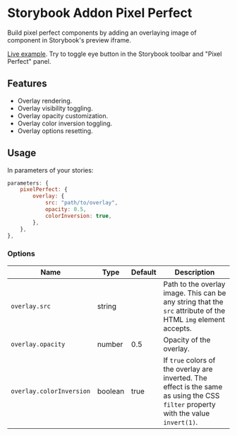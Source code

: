 # Storybook Addon Pixel Perfect

Build pixel perfect components by adding an overlaying image of component in Storybook's preview iframe.

[Live example](https://639313fc4b277f76b849dc95-mxzmajchdy.chromatic.com/). Try to toggle eye button in the Storybook toolbar and "Pixel Perfect" panel.

## Features

- Overlay rendering.
- Overlay visibility toggling.
- Overlay opacity customization.
- Overlay color inversion toggling.
- Overlay options resetting.

## Usage

In parameters of your stories:

```javascript
parameters: {
    pixelPerfect: {
        overlay: {
            src: "path/to/overlay",
            opacity: 0.5,
            colorInversion: true,
        },
    },
},
```

### Options

| Name                     | Type    | Default | Description                                                                                                                         |
|--------------------------|---------|---------|-------------------------------------------------------------------------------------------------------------------------------------|
| `overlay.src`            | string  |         | Path to the overlay image. This can be any string that the `src` attribute of the HTML `img` element accepts.                       |
| `overlay.opacity`        | number  | 0.5     | Opacity of the overlay.                                                                                                             |
| `overlay.colorInversion` | boolean | true    | If `true` colors of the overlay are inverted. The effect is the same as using the CSS `filter` property with the value `invert(1)`. |
